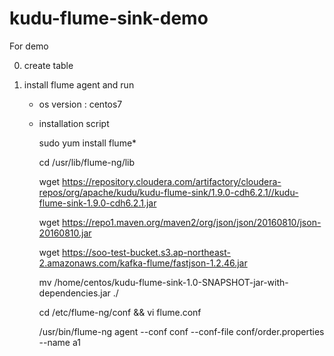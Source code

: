 # kudu-flume-sink-demo

For demo

0. create table

1. install flume agent and run
    - os version : centos7
    - installation script
        
        sudo yum install flume*
        
        cd  /usr/lib/flume-ng/lib
        
         wget https://repository.cloudera.com/artifactory/cloudera-repos/org/apache/kudu/kudu-flume-sink/1.9.0-cdh6.2.1//kudu-flume-sink-1.9.0-cdh6.2.1.jar

         wget https://repo1.maven.org/maven2/org/json/json/20160810/json-20160810.jar

         wget https://soo-test-bucket.s3.ap-northeast-2.amazonaws.com/kafka-flume/fastjson-1.2.46.jar

         mv /home/centos/kudu-flume-sink-1.0-SNAPSHOT-jar-with-dependencies.jar ./

         cd /etc/flume-ng/conf && vi flume.conf
         
         /usr/bin/flume-ng agent --conf conf --conf-file conf/order.properties --name a1



